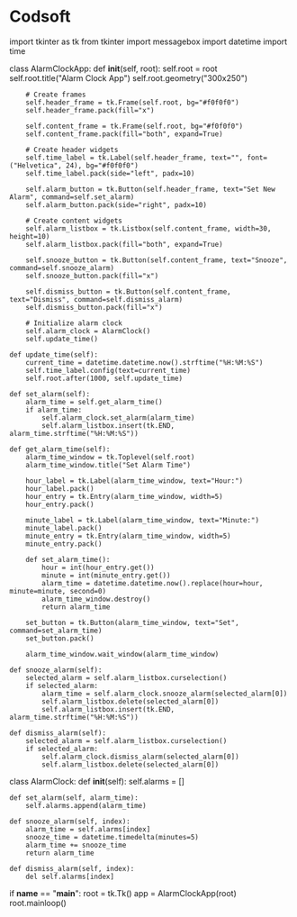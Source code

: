 # Codsoft

import tkinter as tk
from tkinter import messagebox
import datetime
import time

class AlarmClockApp:
    def __init__(self, root):
        self.root = root
        self.root.title("Alarm Clock App")
        self.root.geometry("300x250")

        # Create frames
        self.header_frame = tk.Frame(self.root, bg="#f0f0f0")
        self.header_frame.pack(fill="x")

        self.content_frame = tk.Frame(self.root, bg="#f0f0f0")
        self.content_frame.pack(fill="both", expand=True)

        # Create header widgets
        self.time_label = tk.Label(self.header_frame, text="", font=("Helvetica", 24), bg="#f0f0f0")
        self.time_label.pack(side="left", padx=10)

        self.alarm_button = tk.Button(self.header_frame, text="Set New Alarm", command=self.set_alarm)
        self.alarm_button.pack(side="right", padx=10)

        # Create content widgets
        self.alarm_listbox = tk.Listbox(self.content_frame, width=30, height=10)
        self.alarm_listbox.pack(fill="both", expand=True)

        self.snooze_button = tk.Button(self.content_frame, text="Snooze", command=self.snooze_alarm)
        self.snooze_button.pack(fill="x")

        self.dismiss_button = tk.Button(self.content_frame, text="Dismiss", command=self.dismiss_alarm)
        self.dismiss_button.pack(fill="x")

        # Initialize alarm clock
        self.alarm_clock = AlarmClock()
        self.update_time()

    def update_time(self):
        current_time = datetime.datetime.now().strftime("%H:%M:%S")
        self.time_label.config(text=current_time)
        self.root.after(1000, self.update_time)

    def set_alarm(self):
        alarm_time = self.get_alarm_time()
        if alarm_time:
            self.alarm_clock.set_alarm(alarm_time)
            self.alarm_listbox.insert(tk.END, alarm_time.strftime("%H:%M:%S"))

    def get_alarm_time(self):
        alarm_time_window = tk.Toplevel(self.root)
        alarm_time_window.title("Set Alarm Time")

        hour_label = tk.Label(alarm_time_window, text="Hour:")
        hour_label.pack()
        hour_entry = tk.Entry(alarm_time_window, width=5)
        hour_entry.pack()

        minute_label = tk.Label(alarm_time_window, text="Minute:")
        minute_label.pack()
        minute_entry = tk.Entry(alarm_time_window, width=5)
        minute_entry.pack()

        def set_alarm_time():
            hour = int(hour_entry.get())
            minute = int(minute_entry.get())
            alarm_time = datetime.datetime.now().replace(hour=hour, minute=minute, second=0)
            alarm_time_window.destroy()
            return alarm_time

        set_button = tk.Button(alarm_time_window, text="Set", command=set_alarm_time)
        set_button.pack()

        alarm_time_window.wait_window(alarm_time_window)

    def snooze_alarm(self):
        selected_alarm = self.alarm_listbox.curselection()
        if selected_alarm:
            alarm_time = self.alarm_clock.snooze_alarm(selected_alarm[0])
            self.alarm_listbox.delete(selected_alarm[0])
            self.alarm_listbox.insert(tk.END, alarm_time.strftime("%H:%M:%S"))

    def dismiss_alarm(self):
        selected_alarm = self.alarm_listbox.curselection()
        if selected_alarm:
            self.alarm_clock.dismiss_alarm(selected_alarm[0])
            self.alarm_listbox.delete(selected_alarm[0])

class AlarmClock:
    def __init__(self):
        self.alarms = []

    def set_alarm(self, alarm_time):
        self.alarms.append(alarm_time)

    def snooze_alarm(self, index):
        alarm_time = self.alarms[index]
        snooze_time = datetime.timedelta(minutes=5)
        alarm_time += snooze_time
        return alarm_time

    def dismiss_alarm(self, index):
        del self.alarms[index]

if __name__ == "__main__":
    root = tk.Tk()
    app = AlarmClockApp(root)
    root.mainloop()